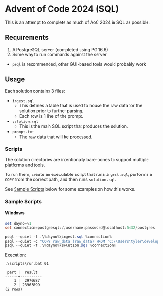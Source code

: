# Advent of Code 2024 (SQL)

This is an attempt to complete as much of AoC 2024 in SQL as possible.

## Requirements

1. A PostgreSQL server (completed using PG 16.6)
2. Some way to run commands against the server
  - `psql` is recommended, other GUI-based tools would probably work

## Usage

Each solution contains 3 files:

* `ingest.sql`
  - This defines a table that is used to house the raw data for the solution prior to further parsing.
  - Each row is 1 line of the prompt.
* `solution.sql`
  - This is the main SQL script that produces the solution.
* `prompt.txt`
  - The raw data that will be processed.

### Scripts

The solution directories are intentionally bare-bones to support multiple platforms and tools.

To run them, create an executable script that runs `ingest.sql`, performs a `COPY` from the correct path, and then runs `solution.sql`.

See [Sample Scripts](#sample-scripts) below for some examples on how this works.

### Sample Scripts

#### Windows

```powershell
set dayno=%1
set connection=postgresql://username:password@localhost:5432/postgres

psql --quiet -f .\%dayno%\ingest.sql %connection%
psql --quiet -c "COPY raw_data (raw_data) FROM 'C:\\Users\tyler\development\advent-of-code\2024-sql\%dayno%\prompt.txt' WITH (FORMAT text)" %connection%
psql --quiet -f .\%dayno%\solution.sql %connection%
```

Execution:

```
.\scripts\run.bat 01

 part |  result
------+----------
    1 |  2970687
    2 | 23963899
(2 rows)
```

